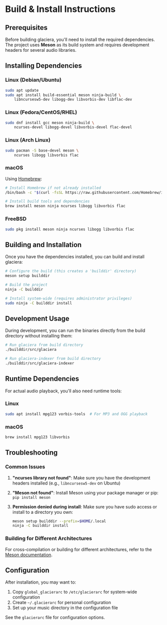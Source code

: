 # Build & Install Instructions

## Prerequisites

Before building glaciera, you'll need to install the required dependencies. The project uses **Meson** as its build system and requires development headers for several audio libraries.

## Installing Dependencies

### Linux (Debian/Ubuntu)

```bash
sudo apt update
sudo apt install build-essential meson ninja-build \
    libncursesw5-dev libogg-dev libvorbis-dev libflac-dev
```

### Linux (Fedora/CentOS/RHEL)

```bash
sudo dnf install gcc meson ninja-build \
    ncurses-devel libogg-devel libvorbis-devel flac-devel
```

### Linux (Arch Linux)

```bash
sudo pacman -S base-devel meson \
    ncurses libogg libvorbis flac
```

### macOS

Using [Homebrew](https://brew.sh/):

```bash
# Install Homebrew if not already installed
/bin/bash -c "$(curl -fsSL https://raw.githubusercontent.com/Homebrew/install/HEAD/install.sh)"

# Install build tools and dependencies
brew install meson ninja ncurses libogg libvorbis flac
```

### FreeBSD

```bash
sudo pkg install meson ninja ncurses libogg libvorbis flac
```

## Building and Installation

Once you have the dependencies installed, you can build and install glaciera:

```bash
# Configure the build (this creates a 'builddir' directory)
meson setup builddir

# Build the project
ninja -C builddir

# Install system-wide (requires administrator privileges)
sudo ninja -C builddir install
```

## Development Usage

During development, you can run the binaries directly from the build directory without installing them:

```bash
# Run glaciera from build directory
./builddir/src/glaciera

# Run glaciera-indexer from build directory
./builddir/src/glaciera-indexer
```

## Runtime Dependencies

For actual audio playback, you'll also need runtime tools:

### Linux
```bash
sudo apt install mpg123 vorbis-tools  # For MP3 and OGG playback
```

### macOS
```bash
brew install mpg123 libvorbis
```

## Troubleshooting

### Common Issues

1. **"ncurses library not found"**: Make sure you have the development headers installed (e.g., `libncursesw5-dev` on Ubuntu)

2. **"Meson not found"**: Install Meson using your package manager or pip: `pip install meson`

3. **Permission denied during install**: Make sure you have sudo access or install to a directory you own:
   ```bash
   meson setup builddir --prefix=$HOME/.local
   ninja -C builddir install
   ```

### Building for Different Architectures

For cross-compilation or building for different architectures, refer to the [Meson documentation](https://mesonbuild.com/Cross-compilation.html).

## Configuration

After installation, you may want to:

1. Copy `global_glacierarc` to `/etc/glacierarc` for system-wide configuration
2. Create `~/.glacierarc` for personal configuration
3. Set up your music directory in the configuration file

See the `glacierarc` file for configuration options.
